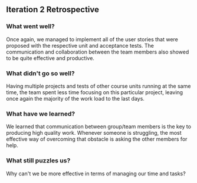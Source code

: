 ## Iteration 2 Retrospective
### What went well?
Once again, we managed to implement all of the user stories that were proposed with the respective unit and acceptance tests. The communication and collaboration between
the team members also showed to be quite effective and productive.

### What didn't go so well?
Having multiple projects and tests of other course units running at the same time, the team spent less time focusing on this particular project, leaving once again
the majority of the work load to the last days.

### What have we learned?
We learned that communication between group/team members is the key to producing high quality work. Whenever someone is struggling, the most effective way of overcoming
that obstacle is asking the other members for help.

### What still puzzles us?
Why can't we be more effective in terms of managing our time and tasks?
